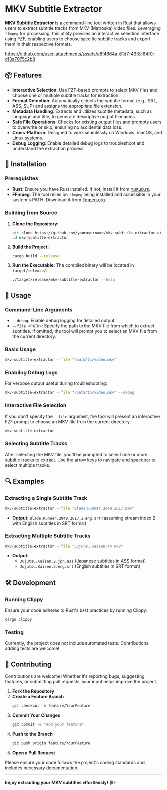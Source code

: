 # MKV Subtitle Extractor

**MKV Subtitle Extractor** is a command-line tool written in Rust that allows users to extract subtitle tracks from MKV (Matroska) video files. Leveraging `ffmpeg` for processing, this utility provides an interactive selection interface using FZF, enabling users to choose specific subtitle tracks and export them in their respective formats.

https://github.com/user-attachments/assets/a8f4664a-61d7-43f8-84f0-df3a7075c2b8


## 📦 Features

- **Interactive Selection**: Use FZF-based prompts to select MKV files and choose one or multiple subtitle tracks for extraction.
- **Format Detection**: Automatically detects the subtitle format (e.g., SRT, ASS, SUP) and assigns the appropriate file extension.
- **Metadata Handling**: Extracts and utilizes subtitle metadata, such as language and title, to generate descriptive output filenames.
- **Safe File Operations**: Checks for existing output files and prompts users to overwrite or skip, ensuring no accidental data loss.
- **Cross-Platform**: Designed to work seamlessly on Windows, macOS, and Linux systems.
- **Debug Logging**: Enable detailed debug logs to troubleshoot and understand the extraction process.

## 🚀 Installation

### Prerequisites

- **Rust**: Ensure you have Rust installed. If not, install it from [rustup.rs](https://rustup.rs/).
- **FFmpeg**: The tool relies on `ffmpeg` being installed and accessible in your system's PATH. Download it from [ffmpeg.org](https://ffmpeg.org/download.html).

### Building from Source

1. **Clone the Repository:**
   ```bash
   git clone https://github.com/yourusername/mkv-subtitle-extractor.git
   cd mkv-subtitle-extractor
   ```

2. **Build the Project:**
   ```bash
   cargo build --release
   ```

3. **Run the Executable:**
   The compiled binary will be located in `target/release/`.
   ```bash
   ./target/release/mkv-subtitle-extractor --help
   ```

## 📝 Usage

### Command-Line Arguments

- `--debug`: Enable debug logging for detailed output.
- `--file <PATH>`: Specify the path to the MKV file from which to extract subtitles. If omitted, the tool will prompt you to select an MKV file from the current directory.

### Basic Usage

```bash
mkv-subtitle-extractor --file "/path/to/video.mkv"
```

### Enabling Debug Logs

For verbose output useful during troubleshooting:

```bash
mkv-subtitle-extractor --file "/path/to/video.mkv" --debug
```

### Interactive File Selection

If you don't specify the `--file` argument, the tool will present an interactive FZF prompt to choose an MKV file from the current directory.

```bash
mkv-subtitle-extractor
```

### Selecting Subtitle Tracks

After selecting the MKV file, you'll be prompted to select one or more subtitle tracks to extract. Use the arrow keys to navigate and spacebar to select multiple tracks.

## 🔍 Examples

### Extracting a Single Subtitle Track

```bash
mkv-subtitle-extractor --file "Blade.Runner.2049.2017.mkv"
```

- **Output**: `Blade.Runner.2049.2017.2.eng.srt` (assuming stream index 2 with English subtitles in SRT format)

### Extracting Multiple Subtitle Tracks

```bash
mkv-subtitle-extractor --file "Jujutsu.Kaisen.44.mkv"
```

- **Output**:
  - `Jujutsu.Kaisen.2.jpn.ass` (Japanese subtitles in ASS format)
  - `Jujutsu.Kaisen.3.eng.srt` (English subtitles in SRT format)

## 🛠️ Development

### Running Clippy

Ensure your code adheres to Rust's best practices by running Clippy:

```bash
cargo clippy
```

### Testing

Currently, the project does not include automated tests. Contributions adding tests are welcome!

## 🤝 Contributing

Contributions are welcome! Whether it's reporting bugs, suggesting features, or submitting pull requests, your input helps improve the project.

1. **Fork the Repository**
2. **Create a Feature Branch**
   ```bash
   git checkout -b feature/YourFeature
   ```
3. **Commit Your Changes**
   ```bash
   git commit -m "Add your feature"
   ```
4. **Push to the Branch**
   ```bash
   git push origin feature/YourFeature
   ```
5. **Open a Pull Request**

Please ensure your code follows the project's coding standards and includes necessary documentation.

---

**Enjoy extracting your MKV subtitles effortlessly!** 🎬✨
